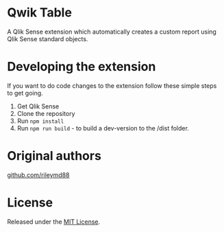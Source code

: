 # Qwik Table
A Qlik Sense extension which automatically creates a custom report using Qlik Sense standard objects.

# Developing the extension
If you want to do code changes to the extension follow these simple steps to get going.

1. Get Qlik Sense
2. Clone the repository
3. Run `npm install`
4. Run `npm run build` - to build a dev-version to the /dist folder.

# Original authors
[github.com/rileymd88](https://github.com/rileymd88)

# License
Released under the [MIT License](LICENSE).
